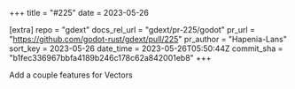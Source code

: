 +++
title = "#225"
date = 2023-05-26

[extra]
repo = "gdext"
docs_rel_url = "gdext/pr-225/godot"
pr_url = "https://github.com/godot-rust/gdext/pull/225"
pr_author = "Hapenia-Lans"
sort_key = 2023-05-26
date_time = 2023-05-26T05:50:44Z
commit_sha = "b1fec336967bbfa4189b246c178c62a842001eb8"
+++

Add a couple features for Vectors
